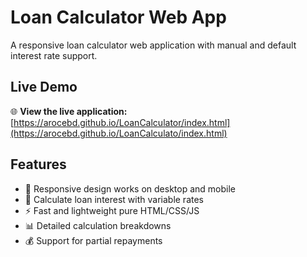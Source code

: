 # Loan Calculator Web App

A responsive loan calculator web application with manual and default interest rate support.

## Live Demo

🌐 **View the live application:** [https://arocebd.github.io/LoanCalculator/index.html](https://arocebd.github.io/LoanCalculato/index.html)

## Features

- 📱 Responsive design works on desktop and mobile
- 🧮 Calculate loan interest with variable rates
- ⚡ Fast and lightweight pure HTML/CSS/JS
- 📊 Detailed calculation breakdowns
- 💰 Support for partial repayments

